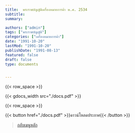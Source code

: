 ```yaml
---
title:  พระราชบัญญัติเครื่องหมายการค้า พ.ศ. 2534
subtitle: 
summary: 

authors: ["admin"]
tags: ["พระราชบัญญัติ"]
categories: ["เครื่องหมายการค้า"]
date: "1991-10-20"
lastMod: "1991-10-20"
publishDate: "1991-08-13"
featured: false
draft: false
type: documents


---
```


{{< row_space >}}

{{< gdocs_width src="./docs.pdf" >}}

{{< row_space >}}




{{< button href="./docs.pdf" >}}ดาวน์โหลดประกาศ{{< /button >}}



> [กลับเมนูหลัก](./../../../../section/)
